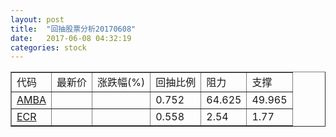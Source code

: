 ```yaml
---
layout: post
title:  "回抽股票分析20170608"
date:   2017-06-08 04:32:19
categories: stock
---
```

<script type="text/javascript">
var stockList = []
stockList.push('gb_amba');
stockList.push('gb_ecr');
</script>
<table border="1">
 <tr>
 <td>代码</td>
 <td>最新价</td>
 <td>涨跌幅(%)</td>
 <td>回抽比例</td>
 <td>阻力</td>
 <td>支撑</td>
</tr>
  <tr id="amba">
  <td><a href="http://stock.finance.sina.com.cn/usstock/quotes/AMBA.html" target="_blank">AMBA</a></td><td></td><td></td><td>0.752</td><td>64.625</td><td>49.965</td></tr>
  <tr id="ecr">
  <td><a href="http://stock.finance.sina.com.cn/usstock/quotes/ECR.html" target="_blank">ECR</a></td><td></td><td></td><td>0.558</td><td>2.54</td><td>1.77</td></tr>
</table>
